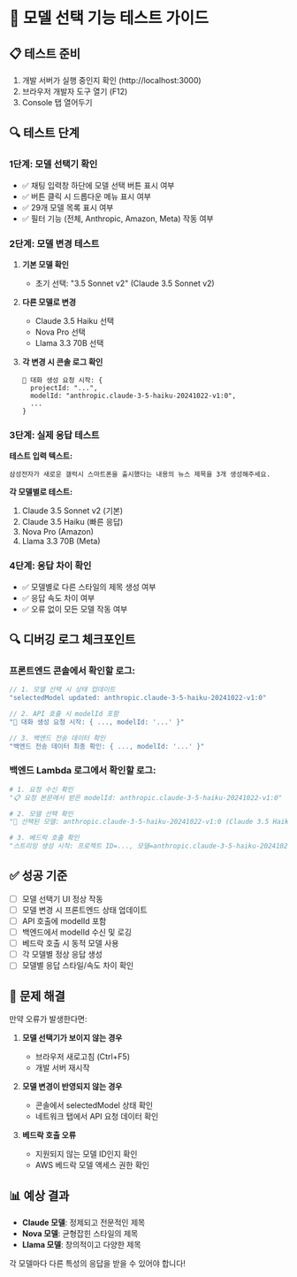 # 🧪 모델 선택 기능 테스트 가이드

## 📋 테스트 준비
1. 개발 서버가 실행 중인지 확인 (http://localhost:3000)
2. 브라우저 개발자 도구 열기 (F12)
3. Console 탭 열어두기

## 🔍 테스트 단계

### 1단계: 모델 선택기 확인
- ✅ 채팅 입력창 하단에 모델 선택 버튼 표시 여부
- ✅ 버튼 클릭 시 드롭다운 메뉴 표시 여부
- ✅ 29개 모델 목록 표시 여부
- ✅ 필터 기능 (전체, Anthropic, Amazon, Meta) 작동 여부

### 2단계: 모델 변경 테스트
1. **기본 모델 확인**
   - 초기 선택: "3.5 Sonnet v2" (Claude 3.5 Sonnet v2)
   
2. **다른 모델로 변경**
   - Claude 3.5 Haiku 선택
   - Nova Pro 선택  
   - Llama 3.3 70B 선택

3. **각 변경 시 콘솔 로그 확인**
   ```
   🚀 대화 생성 요청 시작: {
     projectId: "...",
     modelId: "anthropic.claude-3-5-haiku-20241022-v1:0",
     ...
   }
   ```

### 3단계: 실제 응답 테스트
**테스트 입력 텍스트:**
```
삼성전자가 새로운 갤럭시 스마트폰을 출시했다는 내용의 뉴스 제목을 3개 생성해주세요.
```

**각 모델별로 테스트:**
1. Claude 3.5 Sonnet v2 (기본)
2. Claude 3.5 Haiku (빠른 응답)
3. Nova Pro (Amazon)
4. Llama 3.3 70B (Meta)

### 4단계: 응답 차이 확인
- ✅ 모델별로 다른 스타일의 제목 생성 여부
- ✅ 응답 속도 차이 여부
- ✅ 오류 없이 모든 모델 작동 여부

## 🔍 디버깅 로그 체크포인트

### 프론트엔드 콘솔에서 확인할 로그:
```javascript
// 1. 모델 선택 시 상태 업데이트
"selectedModel updated: anthropic.claude-3-5-haiku-20241022-v1:0"

// 2. API 호출 시 modelId 포함
"🚀 대화 생성 요청 시작: { ..., modelId: '...' }"

// 3. 백엔드 전송 데이터 확인
"백엔드 전송 데이터 최종 확인: { ..., modelId: '...' }"
```

### 백엔드 Lambda 로그에서 확인할 로그:
```python
# 1. 요청 수신 확인
"📋 요청 본문에서 받은 modelId: anthropic.claude-3-5-haiku-20241022-v1:0"

# 2. 모델 선택 확인  
"🤖 선택된 모델: anthropic.claude-3-5-haiku-20241022-v1:0 (Claude 3.5 Haiku)"

# 3. 베드락 호출 확인
"스트리밍 생성 시작: 프로젝트 ID=..., 모델=anthropic.claude-3-5-haiku-20241022-v1:0"
```

## ✅ 성공 기준
- [ ] 모델 선택기 UI 정상 작동
- [ ] 모델 변경 시 프론트엔드 상태 업데이트
- [ ] API 호출에 modelId 포함
- [ ] 백엔드에서 modelId 수신 및 로깅
- [ ] 베드락 호출 시 동적 모델 사용
- [ ] 각 모델별 정상 응답 생성
- [ ] 모델별 응답 스타일/속도 차이 확인

## 🚨 문제 해결
만약 오류가 발생한다면:

1. **모델 선택기가 보이지 않는 경우**
   - 브라우저 새로고침 (Ctrl+F5)
   - 개발 서버 재시작

2. **모델 변경이 반영되지 않는 경우**
   - 콘솔에서 selectedModel 상태 확인
   - 네트워크 탭에서 API 요청 데이터 확인

3. **베드락 호출 오류**
   - 지원되지 않는 모델 ID인지 확인
   - AWS 베드락 모델 액세스 권한 확인

## 📊 예상 결과
- **Claude 모델**: 정제되고 전문적인 제목
- **Nova 모델**: 균형잡힌 스타일의 제목  
- **Llama 모델**: 창의적이고 다양한 제목

각 모델마다 다른 특성의 응답을 받을 수 있어야 합니다!